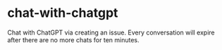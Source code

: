 # chat-with-chatgpt
Chat with ChatGPT via creating an issue. Every conversation will expire after there are no more chats for ten minutes.
